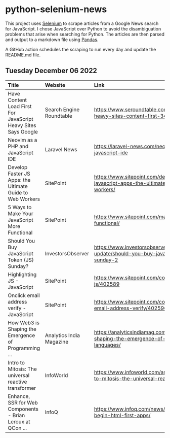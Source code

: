 # python-selenium-news

This project uses [Selenium](https://www.seleniumhq.org/) to scrape articles from a Google News search for JavaScript.
I chose JavaScript over Python to avoid the disambiguation problems that arise when searching for Python.
The articles are then parsed and output to a markdown file using [Pandas](https://pandas.pydata.org/).

A GitHub action schedules the scraping to run every day and update the README.md file.

## Tuesday December 06 2022


| Title                                                          | Website                  | Link                                                                                               |
|:---------------------------------------------------------------|:-------------------------|:---------------------------------------------------------------------------------------------------|
| Have Content Load First For JavaScript Heavy Sites Says Google | Search Engine Roundtable | https://www.seroundtable.com/google-javascript-heavy-sites-content-first-34516.html                |
| Neovim as a PHP and JavaScript IDE                             | Laravel News             | https://laravel-news.com/neovim-as-a-php-and-javascript-ide                                        |
| Develop Faster JS Apps: the Ultimate Guide to Web Workers      | SitePoint                | https://www.sitepoint.com/developing-faster-javascript-apps-the-ultimate-guide-to-web-workers/     |
| 5 Ways to Make Your JavaScript More Functional                 | SitePoint                | https://www.sitepoint.com/make-javascript-functional/                                              |
| Should You Buy JavaScript Token (JS) Sunday?                   | InvestorsObserver        | https://www.investorsobserver.com/news/crypto-update/should-you-buy-javascript-token-js-sunday-2   |
| Highlighting JS - JavaScript                                   | SitePoint                | https://www.sitepoint.com/community/t/highlighting-js/402589                                       |
| Onclick email address verify - JavaScript                      | SitePoint                | https://www.sitepoint.com/community/t/onclick-email-address-verify/402596/                         |
| How Web3 is Shaping the Emergence of Programming ...           | Analytics India Magazine | https://analyticsindiamag.com/how-web3-is-shaping-the-emergence-of-programming-languages/          |
| Intro to Mitosis: The universal reactive transformer           | InfoWorld                | https://www.infoworld.com/article/3679710/intro-to-mitosis-the-universal-reactive-transformer.html |
| Enhance, SSR for Web Components - Brian Leroux at QCon ...     | InfoQ                    | https://www.infoq.com/news/2022/12/enhance-begin-html-first-apps/                                  |